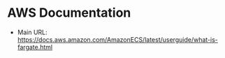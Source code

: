 # AWS Documentation

- Main URL: https://docs.aws.amazon.com/AmazonECS/latest/userguide/what-is-fargate.html


